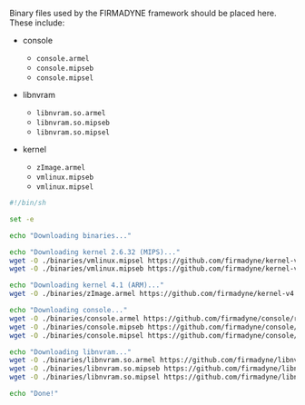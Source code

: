 Binary files used by the FIRMADYNE framework should be placed here. These include:

* console
   * `console.armel`
   * `console.mipseb`
   * `console.mipsel`

* libnvram
   * `libnvram.so.armel`
   * `libnvram.so.mipseb`
   * `libnvram.so.mipsel`

* kernel
   * `zImage.armel`
   * `vmlinux.mipseb`
   * `vmlinux.mipsel`


```sh
#!/bin/sh

set -e

echo "Downloading binaries..."

echo "Downloading kernel 2.6.32 (MIPS)..."
wget -O ./binaries/vmlinux.mipsel https://github.com/firmadyne/kernel-v2.6.32/releases/download/v1.0/vmlinux.mipsel
wget -O ./binaries/vmlinux.mipseb https://github.com/firmadyne/kernel-v2.6.32/releases/download/v1.0/vmlinux.mipseb

echo "Downloading kernel 4.1 (ARM)..."
wget -O ./binaries/zImage.armel https://github.com/firmadyne/kernel-v4.1/releases/download/v1.0/zImage.armel

echo "Downloading console..."
wget -O ./binaries/console.armel https://github.com/firmadyne/console/releases/download/v1.0/console.armel
wget -O ./binaries/console.mipseb https://github.com/firmadyne/console/releases/download/v1.0/console.mipseb
wget -O ./binaries/console.mipsel https://github.com/firmadyne/console/releases/download/v1.0/console.mipsel

echo "Downloading libnvram..."
wget -O ./binaries/libnvram.so.armel https://github.com/firmadyne/libnvram/releases/download/v1.0b/libnvram.so.armel
wget -O ./binaries/libnvram.so.mipseb https://github.com/firmadyne/libnvram/releases/download/v1.0b/libnvram.so.mipseb
wget -O ./binaries/libnvram.so.mipsel https://github.com/firmadyne/libnvram/releases/download/v1.0b/libnvram.so.mipsel

echo "Done!"
```
